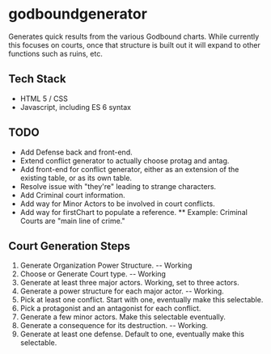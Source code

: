 # godboundgenerator
Generates quick results from the various Godbound charts.  While currently this focuses on courts, once that structure is built out it will expand to other functions such as ruins, etc.

## Tech Stack
* HTML 5 / CSS
* Javascript, including ES 6 syntax


## TODO
* Add Defense back and front-end.
* Extend conflict generator to actually choose protag and antag.
* Add front-end for conflict generator, either as an extension of the existing table, or as its own table.
* Resolve issue with "they're" leading to strange characters.
* Add Criminal court information.
* Add way for Minor Actors to be involved in court conflicts.
* Add way for firstChart to populate a reference.
  ** Example: Criminal Courts are "main line of crime."

## Court Generation Steps
1.  Generate Organization Power Structure.  -- Working
2.  Choose or Generate Court type.  -- Working
3.  Generate at least three major actors.  Working, set to three actors.
4.  Generate a power structure for each major actor.  -- Working.
5.  Pick at least one conflict.  Start with one, eventually make this selectable.
6.  Pick a protagonist and an antagonist for each conflict.
7.  Generate a few minor actors.  Make this selectable eventually.
8.  Generate a consequence for its destruction. -- Working.
9.  Generate at least one defense.  Default to one, eventually make this selectable.